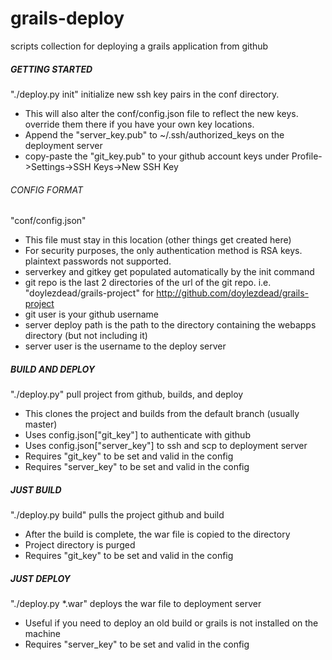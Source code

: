 # grails-deploy
scripts collection for deploying a grails application from github

##### GETTING STARTED
"./deploy.py init" initialize new ssh key pairs in the conf directory.
- This will also alter the conf/config.json file to reflect the new keys. override them there if you have your own key locations.
- Append the "server_key.pub" to ~/.ssh/authorized_keys on the deployment server
- copy-paste the "git_key.pub" to your github account keys under Profile->Settings->SSH Keys->New SSH Key

###### CONFIG FORMAT
"conf/config.json"
- This file must stay in this location (other things get created here)
- For security purposes, the only authentication method is RSA keys. plaintext passwords not supported.
- serverkey and gitkey  get populated automatically by the init command
- git repo is the last 2 directories of the url of the git repo. i.e. "doylezdead/grails-project" for http://github.com/doylezdead/grails-project
- git user is your github username
- server deploy path is the path to the directory containing the webapps directory (but not including it)
- server user is the username to the deploy server

##### BUILD AND DEPLOY
"./deploy.py" pull project from github, builds, and deploy
- This clones the project and builds from the default branch (usually master)
- Uses config.json["git_key"] to authenticate with github
- Uses config.json["server_key"] to ssh and scp to deployment server
- Requires "git_key" to be set and valid in the config
- Requires "server_key" to be set and valid in the config

##### JUST BUILD
"./deploy.py build" pulls the project github and build
- After the build is complete, the war file is copied to the directory
- Project directory is purged
- Requires "git_key" to be set and valid in the config

##### JUST DEPLOY
"./deploy.py \*.war" deploys the war file to deployment server
- Useful if you need to deploy an old build or grails is not installed on the machine
- Requires "server_key" to be set and valid in the config

    
    
    

